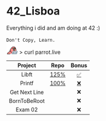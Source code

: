 # 42_Lisboa
Everything i did and am doing at 42 :)

`Don't Copy, Learn.` <br/>
<a href="https://github.com/JustShush/42_Lisboa" target="_blank"><img width= "30" src="https://raw.githubusercontent.com/ItsAnunesS/ItsAnunesS/main/src/img/parrots/laptop_parrot.gif"></a> > curl parrot.live

| Project | Repo | Bonus |
| :--------------:| :----------:| :----------:|
| Libft | [125%](https://github.com/JustShush/42_libft) | [✅](https://github.com/JustShush/42_libft/tree/main/bonus) |
| Printf | [100%](https://github.com/JustShush/42_printf) | [❌](https://github.com/JustShush/42_printf/tree/main/bonus) |
| Get Next Line | []() | ❌ |
| BornToBeRoot | []() | ❌ |
| Exam 02 | []() | ❌ |
